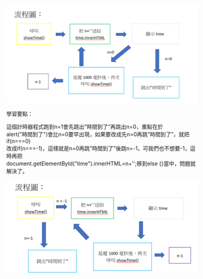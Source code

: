 ![Alt text](countdown流程圖.png)

學習要點：  

這個計時器程式跑到n=1會先跳出”時間到了”再跳出n=0，重點在於  
alert("時間到了")會比n=0要早出現，如果要改成先n=0再跳”時間到了”，就把if(n===0)  
改成if(n===-1)，這樣就是n=0再跳”時間到了”後跳n=-1，可我們也不想要-1，這時再把  
document.getElementById("time").innerHTML=n+'';移到else {}當中，問題就解決了。

![Alt text](countdown(修改版)流程圖.png)
